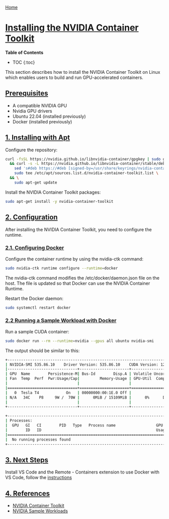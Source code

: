 [Home](../index.md)


# [Installing the NVIDIA Container Toolkit](#installing-the-nvidia-container-toolkit)

__Table of Contents__
* TOC
{:toc}

This section describes how to install the NVIDIA Container Toolkit on Linux which enables users to build and run GPU-accelerated containers.

## [Prerequisites](#prerequisites)

- A compatible NVIDIA GPU
- Nvidia GPU drivers
- Ubuntu 22.04 (installed previously)
- Docker (installed previously)

## [1. Installing with Apt](#1-installing-with-apt)

Configure the repository:

```bash
curl -fsSL https://nvidia.github.io/libnvidia-container/gpgkey | sudo gpg --dearmor -o /usr/share/keyrings/nvidia-container-toolkit-keyring.gpg \
  && curl -s -L https://nvidia.github.io/libnvidia-container/stable/deb/nvidia-container-toolkit.list | \
    sed 's#deb https://#deb [signed-by=/usr/share/keyrings/nvidia-container-toolkit-keyring.gpg] https://#g' | \
    sudo tee /etc/apt/sources.list.d/nvidia-container-toolkit.list \
  && \
    sudo apt-get update
```

Install the NVIDIA Container Toolkit packages:

```bash
sudo apt-get install -y nvidia-container-toolkit
```

## [2. Configuration](#2-configuration)

After installing the NVIDIA Container Toolkit, you need to configure the runtime.

### [2.1. Configuring Docker](#21-configuring-docker)

Configure the container runtime by using the nvidia-ctk command:

```bash
sudo nvidia-ctk runtime configure --runtime=docker
```

The nvidia-ctk command modifies the /etc/docker/daemon.json file on the host. The file is updated so that Docker can use the NVIDIA Container Runtime.

Restart the Docker daemon:

```bash
sudo systemctl restart docker
```

### [2.2 Running a Sample Workload with Docker](#22-running-a-sample-workload-with-docker)

Run a sample CUDA container:

```bash
sudo docker run --rm --runtime=nvidia --gpus all ubuntu nvidia-smi
```

The output should be similar to this:

``` bash
+-----------------------------------------------------------------------------+
| NVIDIA-SMI 535.86.10    Driver Version: 535.86.10    CUDA Version: 12.2     |
|-------------------------------+----------------------+----------------------+
| GPU  Name        Persistence-M| Bus-Id        Disp.A | Volatile Uncorr. ECC |
| Fan  Temp  Perf  Pwr:Usage/Cap|         Memory-Usage | GPU-Util  Compute M. |
|                               |                      |               MIG M. |
|===============================+======================+======================|
|   0  Tesla T4            On   | 00000000:00:1E.0 Off |                    0 |
| N/A   34C    P8     9W /  70W |      0MiB / 15109MiB |      0%      Default |
|                               |                      |                  N/A |
+-------------------------------+----------------------+----------------------+

+-----------------------------------------------------------------------------+
| Processes:                                                                  |
|  GPU   GI   CI        PID   Type   Process name                  GPU Memory |
|        ID   ID                                                   Usage      |
|=============================================================================|
|  No running processes found                                                 |
+-----------------------------------------------------------------------------+
```

## [3. Next Steps](#3-next-steps)

Install VS Code and the Remote - Containers extension to use Docker with VS Code, follow the [instructions](./vscode_docker.md)

## [4. References](#4-references)

- [NVIDIA Container Toolkit](https://docs.nvidia.com/datacenter/cloud-native/container-toolkit/install-guide.html#docker)
- [NVIDIA Sample Workloads](https://docs.nvidia.com/datacenter/cloud-native/container-toolkit/latest/sample-workload.html)
  